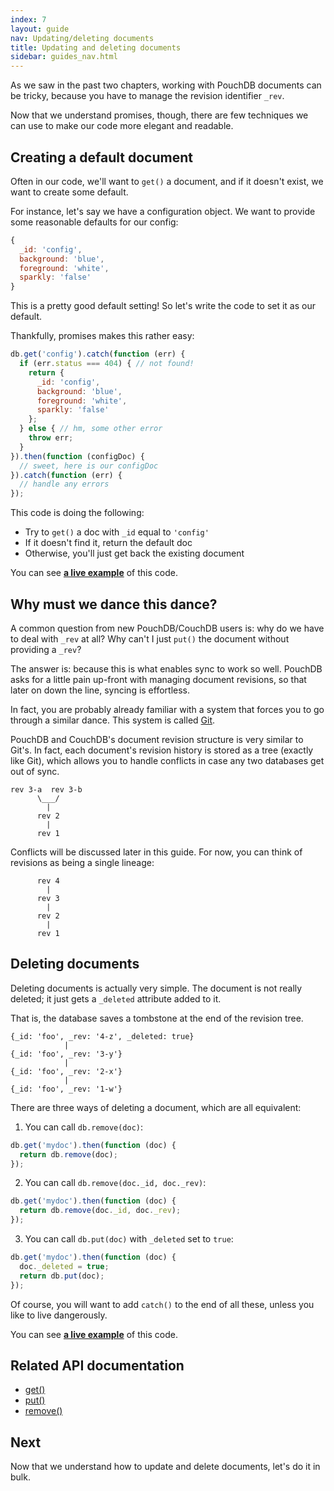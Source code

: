 ```yaml
---
index: 7
layout: guide
nav: Updating/deleting documents
title: Updating and deleting documents
sidebar: guides_nav.html
---
```


As we saw in the past two chapters, working with PouchDB documents can be tricky, because you have to manage the revision identifier `_rev`.

Now that we understand promises, though, there are few techniques we can use to make our code more elegant and readable.

Creating a default document
------

Often in our code, we'll want to `get()` a document, and if it doesn't exist, we want to create some default.

For instance, let's say we have a configuration object. We want to provide some reasonable defaults for our config:

```js
{
  _id: 'config',
  background: 'blue',
  foreground: 'white',
  sparkly: 'false'
}
```

This is a pretty good default setting! So let's write the code to set it as our default.

Thankfully, promises makes this rather easy:

```js
db.get('config').catch(function (err) {
  if (err.status === 404) { // not found!
    return {
      _id: 'config',
      background: 'blue',
      foreground: 'white',
      sparkly: 'false'
    };
  } else { // hm, some other error
  	throw err;
  }
}).then(function (configDoc) {
  // sweet, here is our configDoc
}).catch(function (err) {
  // handle any errors
});
```

This code is doing the following:

* Try to `get()` a doc with `_id` equal to `'config'`
* If it doesn't find it, return the default doc
* Otherwise, you'll just get back the existing document

You can see **[a live example](http://bl.ocks.org/nolanlawson/0a01d466b2d331cf7e25)** of this code.

Why must we dance this dance?
--------

A common question from new PouchDB/CouchDB users is: why do we have to deal with `_rev` at all? Why can't I just `put()` the document without providing a `_rev`?

The answer is: because this is what enables sync to work so well. PouchDB asks for a little pain up-front with managing document revisions, so that later on down the line, syncing is effortless.

In fact, you are probably already familiar with a system that forces you to go through a similar dance. This system is called [Git](http://www.git-scm.com/).

PouchDB and CouchDB's document revision structure is very similar to Git's. In fact, each document's revision history is stored as a tree (exactly like Git), which allows you to handle conflicts in case any two databases get out of sync.

```
rev 3-a  rev 3-b
      \___/
        |    
      rev 2
        |
      rev 1
```

Conflicts will be discussed later in this guide. For now, you can think of revisions as being a single lineage:

```  
      rev 4
        |
      rev 3
        |    
      rev 2
        |
      rev 1
```

Deleting documents
-------

Deleting documents is actually very simple. The document is not really deleted; it just gets a `_deleted` attribute added to it.

That is, the database saves a tombstone at the end of the revision tree.

```  
{_id: 'foo', _rev: '4-z', _deleted: true}
            |
{_id: 'foo', _rev: '3-y'}
            |    
{_id: 'foo', _rev: '2-x'}
            |
{_id: 'foo', _rev: '1-w'}
```

There are three ways of deleting a document, which are all equivalent:

1) You can call `db.remove(doc)`:

```js
db.get('mydoc').then(function (doc) {
  return db.remove(doc);
});
```

2) You can call `db.remove(doc._id, doc._rev)`:

```js
db.get('mydoc').then(function (doc) {
  return db.remove(doc._id, doc._rev);
});
```

3) You can call `db.put(doc)` with `_deleted` set to `true`:

```js
db.get('mydoc').then(function (doc) {
  doc._deleted = true;
  return db.put(doc);
});
```

Of course, you will want to add `catch()` to the end of all these, unless you like to live dangerously.

You can see **[a live example](http://bl.ocks.org/nolanlawson/b2049ad69308e92f15bc)** of this code.

Related API documentation
--------

* [get()](/api.html#fetch_document)
* [put()](/api.html#create_document)
* [remove()](/api.html#delete_document)

Next
--------

Now that we understand how to update and delete documents, let's do it in bulk.